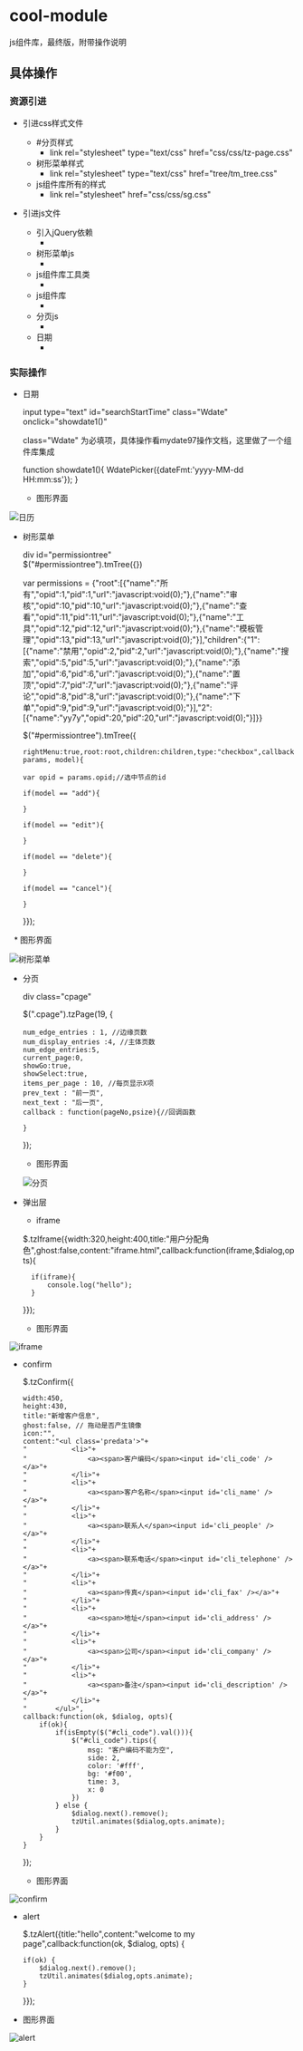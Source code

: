 # cool-module
js组件库，最终版，附带操作说明

## 具体操作

### 资源引进

* 引进css样式文件
   *  #分页样式
      * link rel="stylesheet" type="text/css" href="css/css/tz-page.css"
   *  树形菜单样式 
      * link rel="stylesheet" type="text/css" href="tree/tm_tree.css"
   *  js组件库所有的样式
      * link rel="stylesheet" href="css/css/sg.css"



* 引进js文件
  * 引入jQuery依赖
    * <script type="text/javascript" src="js/jquery-1.11.2.min.js"></script>
  * 树形菜单js
    * <script type="text/javascript" src="tree/tm_tree.js"></script>
  * js组件库工具类
    * <script type="text/javascript" src="js/sgutil.js"></script>
  * js组件库
    * <script type="text/javascript" src="js/sg.js"></script>
  * 分页js
    * <script type="text/javascript" src="js/tz_page.js"></script>
  * 日期
    * <script type="text/javascript" src="js/date/WdatePicker.js"></script>

### 实际操作

* 日期

  input type="text" id="searchStartTime" class="Wdate" onclick="showdate1()"

  class="Wdate" 为必填项，具体操作看mydate97操作文档，这里做了一个组件库集成

  function showdate1(){
       WdatePicker({dateFmt:'yyyy-MM-dd HH:mm:ss'});
    }

  * 图形界面

![日历](https://github.com/coolfxl/cool-module/blob/master/pictures/date.jpg)

* 树形菜单

  div id="permissiontree" <br/>
  $("#permissiontree").tmTree({})<br/>
  
  var permissions = {"root":[{"name":"所有","opid":1,"pid":1,"url":"javascript:void(0);"},{"name":"审核","opid":10,"pid":10,"url":"javascript:void(0);"},{"name":"查看","opid":11,"pid":11,"url":"javascript:void(0);"},{"name":"工具","opid":12,"pid":12,"url":"javascript:void(0);"},{"name":"模板管理","opid":13,"pid":13,"url":"javascript:void(0);"}],"children":{"1":[{"name":"禁用","opid":2,"pid":2,"url":"javascript:void(0);"},{"name":"搜索","opid":5,"pid":5,"url":"javascript:void(0);"},{"name":"添加","opid":6,"pid":6,"url":"javascript:void(0);"},{"name":"置顶","opid":7,"pid":7,"url":"javascript:void(0);"},{"name":"评论","opid":8,"pid":8,"url":"javascript:void(0);"},{"name":"下单","opid":9,"pid":9,"url":"javascript:void(0);"}],"2":[{"name":"yy7y","opid":20,"pid":20,"url":"javascript:void(0);"}]}}

  
  $("#permissiontree").tmTree({
  
      rightMenu:true,root:root,children:children,type:"checkbox",callback:function($opTarget, params, model){
        
      var opid = params.opid;//选中节点的id

      if(model == "add"){

      }

      if(model == "edit"){

      }

      if(model == "delete"){

      }

      if(model == "cancel"){

      }

  }});

    * 图形界面
  
![树形菜单](https://github.com/coolfxl/cool-module/blob/master/pictures/more-tree.png)


  * 分页
  
    div class="cpage"
    
    $(".cpage").tzPage(19, {
    
		num_edge_entries : 1, //边缘页数
		num_display_entries :4, //主体页数
		num_edge_entries:5,
		current_page:0,
		showGo:true,
		showSelect:true,
		items_per_page : 10, //每页显示X项
		prev_text : "前一页",
		next_text : "后一页",
		callback : function(pageNo,psize){//回调函数
		
		}
	});
	* 图形界面
	
	![分页](https://github.com/coolfxl/cool-module/blob/master/pictures/page.jpg)

* 弹出层

	*	iframe
	
	$.tzIframe({width:320,height:400,title:"用户分配角色",ghost:false,content:"iframe.html",callback:function(iframe,$dialog,opts){
	
		if(iframe){
			console.log("hello");
		}
		
	}});
	
	*	图形界面	

![iframe](https://github.com/coolfxl/cool-module/blob/master/pictures/iframe.jpg)


*	confirm
	
	$.tzConfirm({
	
		width:450,
		height:430,
		title:"新增客户信息",
		ghost:false, // 拖动是否产生镜像
		icon:"",
		content:"<ul class='predata'>"+
		"			<li>"+
		"				<a><span>客户编码</span><input id='cli_code' /></a>"+
		"			</li>"+
		"			<li>"+
		"				<a><span>客户名称</span><input id='cli_name' /></a>"+
		"			</li>"+
		"			<li>"+
		"				<a><span>联系人</span><input id='cli_people' /></a>"+
		"			</li>"+
		"			<li>"+
		"				<a><span>联系电话</span><input id='cli_telephone' /></a>"+
		"			</li>"+
		"			<li>"+
		"				<a><span>传真</span><input id='cli_fax' /></a>"+
		"			</li>"+
		"			<li>"+
		"				<a><span>地址</span><input id='cli_address' /></a>"+
		"			</li>"+
		"			<li>"+
		"				<a><span>公司</span><input id='cli_company' /></a>"+
		"			</li>"+
		"			<li>"+
		"				<a><span>备注</span><input id='cli_description' /></a>"+
		"			</li>"+
		"		</ul>",
		callback:function(ok, $dialog, opts){
			if(ok){
				if(isEmpty($("#cli_code").val())){
					$("#cli_code").tips({
						msg: "客户编码不能为空",
						side: 2,
						color: '#fff',
						bg: '#f00',
						time: 3,
						x: 0
					})
				} else {
					$dialog.next().remove();
					tzUtil.animates($dialog,opts.animate);
				}
			}
		}
	});
	*	图形界面
	
![confirm](https://github.com/coolfxl/cool-module/blob/master/pictures/confirm.jpg)

*	alert

	$.tzAlert({title:"hello",content:"welcome to my page",callback:function(ok, $dialog, opts) {

		if(ok) {
			$dialog.next().remove();
			tzUtil.animates($dialog,opts.animate);
		}
	}});

*	图形界面

![alert](https://github.com/coolfxl/cool-module/blob/master/pictures/alert.jpg)




